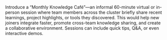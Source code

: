 Introduce a “Monthly Knowledge Café”—an informal 60-minute virtual or in-person session where team members across the cluster briefly share recent learnings, project highlights, or tools they discovered. This would help new joiners integrate faster, promote cross-team knowledge sharing, and create a collaborative environment. Sessions can include quick tips, Q&A, or even interactive demos.
